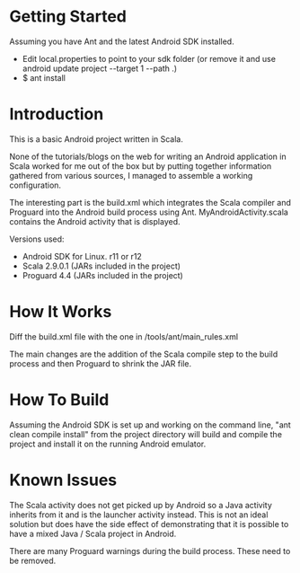 Getting Started
============
Assuming you have Ant and the latest Android SDK installed.

 * Edit local.properties to point to your sdk folder (or remove it and use android update project --target 1 --path .)
 * $ ant install

Introduction
============

This is a basic Android project written in Scala.

None of the tutorials/blogs on the web for writing an Android application in Scala worked for me out of the
box but by putting together information gathered from various sources, I managed to assemble a working configuration.

The interesting part is the build.xml which integrates the Scala compiler and Proguard into the Android build process using Ant.
MyAndroidActivity.scala contains the Android activity that is displayed. 

Versions used:

- Android SDK for Linux. r11 or r12
- Scala 2.9.0.1 (JARs included in the project)
- Proguard 4.4  (JARs included in the project)

How It Works
============

Diff the build.xml file with the one in <path to Android SDK>/tools/ant/main_rules.xml

The main changes are the addition of the Scala compile step to the build process and then Proguard to shrink the JAR file.

How To Build
============

Assuming the Android SDK is set up and working on the command line,
"ant clean compile install" from the project directory will build and compile the project and install it on the running Android emulator.

Known Issues
============

The Scala activity does not get picked up by Android so a Java activity inherits from it and is the launcher activity instead.
This is not an ideal solution but does have the side effect of demonstrating that it is possible to have a mixed Java / Scala project in Android.

There are many Proguard warnings during the build process. These need to be removed.
